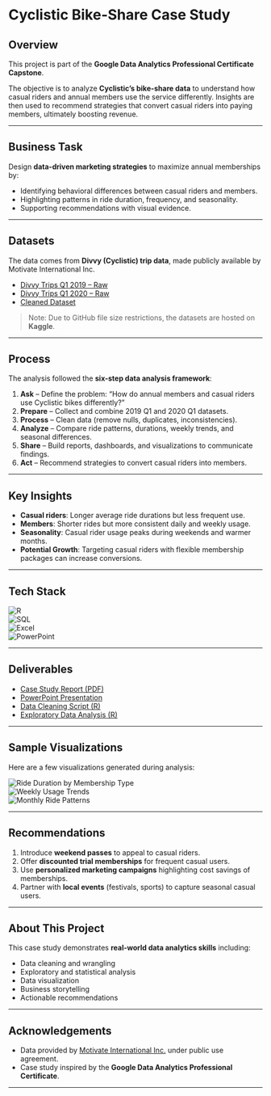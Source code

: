 # Cyclistic Bike-Share Case Study  

## Overview  
This project is part of the **Google Data Analytics Professional Certificate Capstone**.  

The objective is to analyze **Cyclistic’s bike-share data** to understand how casual riders and annual members use the service differently. Insights are then used to recommend strategies that convert casual riders into paying members, ultimately boosting revenue.  

---

## Business Task  
Design **data-driven marketing strategies** to maximize annual memberships by:  
- Identifying behavioral differences between casual riders and members.  
- Highlighting patterns in ride duration, frequency, and seasonality.  
- Supporting recommendations with visual evidence.  

---

## Datasets  
The data comes from **Divvy (Cyclistic) trip data**, made publicly available by Motivate International Inc.  

- [Divvy Trips Q1 2019 – Raw](https://www.kaggle.com/datasets/hamzajawad123/divvy-trips-2019-q1-dataset)
- [Divvy Trips Q1 2020 – Raw](https://www.kaggle.com/datasets/hamzajawad123/divvy-trips-2020-q1-datasets)
- [Cleaned Dataset](https://www.kaggle.com/datasets/hamzajawad123/cleaned-merged-final-2019-2020-dataset)  

> Note: Due to GitHub file size restrictions, the datasets are hosted on **Kaggle**.  

---

## Process  
The analysis followed the **six-step data analysis framework**:  

1. **Ask** – Define the problem: “How do annual members and casual riders use Cyclistic bikes differently?”  
2. **Prepare** – Collect and combine 2019 Q1 and 2020 Q1 datasets.  
3. **Process** – Clean data (remove nulls, duplicates, inconsistencies).  
4. **Analyze** – Compare ride patterns, durations, weekly trends, and seasonal differences.  
5. **Share** – Build reports, dashboards, and visualizations to communicate findings.  
6. **Act** – Recommend strategies to convert casual riders into members.  

---

## Key Insights  
- **Casual riders**: Longer average ride durations but less frequent use.  
- **Members**: Shorter rides but more consistent daily and weekly usage.  
- **Seasonality**: Casual rider usage peaks during weekends and warmer months.  
- **Potential Growth**: Targeting casual riders with flexible membership packages can increase conversions.  

---

## Tech Stack  
![R](https://img.shields.io/badge/-R-blue?logo=r&logoColor=white)  
![SQL](https://img.shields.io/badge/-SQL-lightgrey?logo=postgresql&logoColor=white)  
![Excel](https://img.shields.io/badge/-Excel-green?logo=microsoft-excel&logoColor=white)  
![PowerPoint](https://img.shields.io/badge/-PowerPoint-orange?logo=microsoft-powerpoint&logoColor=white)  

---

## Deliverables  
- [Case Study Report (PDF)](./deliverables/Cyclistic_Case_Study_Report.pdf)  
- [PowerPoint Presentation](./deliverables/Cyclistic_Case_Study_Presentation.pptx)  
- [Data Cleaning Script (R)](./scripts/data_cleaning.R)  
- [Exploratory Data Analysis (R)](./scripts/eda_analysis.R)  

---

## Sample Visualizations  
Here are a few visualizations generated during analysis:  

![Ride Duration by Membership Type](./visuals/ride_duration_chart.png)  
![Weekly Usage Trends](./visuals/weekly_usage_chart.png)  
![Monthly Ride Patterns](./visuals/monthly_usage_chart.png)  

---

## Recommendations  
1. Introduce **weekend passes** to appeal to casual riders.  
2. Offer **discounted trial memberships** for frequent casual users.  
3. Use **personalized marketing campaigns** highlighting cost savings of memberships.  
4. Partner with **local events** (festivals, sports) to capture seasonal casual users.  

---

## About This Project  
This case study demonstrates **real-world data analytics skills** including:  
- Data cleaning and wrangling  
- Exploratory and statistical analysis  
- Data visualization  
- Business storytelling  
- Actionable recommendations  

---

## Acknowledgements  
- Data provided by [Motivate International Inc.](https://divvybikes.com/system-data) under public use agreement.  
- Case study inspired by the **Google Data Analytics Professional Certificate**.  

---
